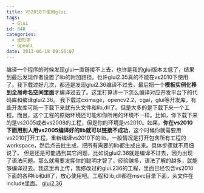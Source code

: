 ```yaml
---
title: VS2010下使用glui
tags:
  - Glui
id: 840
categories:
  - 图形学
  - OpenGL
date: 2013-06-18 09:56:07
---
```


编译一个程序的时候发现glui一直链接不上去，也许是我的glui版本太低了，结果到最后发现作者设置了lib的附加路径。也许glui2.35真的不能在vs2010下使用了。我下载过好几次，都还是发现glui2.36编译不过去，最后把一个**模板实例化移到全局命名空间里面**才编译过去了。这里打算讲一下怎么编译对应开发平台下的代码库和编译glui2.36。
我下载过cximage，opencv2.2，cgal，glui等开发库，有些开发库可能一下载下来就有头文件和lib,dll了。但是大多的是下载下来一个工程。而且，这个工程的原始环境还可能和你所用的环境不一样。比如，你下载下来的是vs2005或者vs2008的工程，但是你的环境是vs2010。如果，**你在vs2010下面用别人用vs2005编译好的lib就可以链接不成功**，这个时候你就需要用vs2010打开工程，重新编译vs2010下的lib。一般情况是打开包含所有工程的workspace，然后点击批生成，把所有需要的lib都生成出来。具体步骤就不用细说了。
但是还是可能遇到其它问题，比如说glui2.36就是编译不过去，因为出现了语法问题。那么就需要发挥你的聪明才智了，经验越多，语法了解的越多，就能够编译过去。我这里再上传，我修改过的glui.236的工程，里面已经包含vs2010下面的各种lib和dll了，放心使用吧。工程和lib,dll都在msvc目录下面，头文件在include里面。
[glui2.36](http://pan.baidu.com/s/1o7QcL1C "glui2.36")